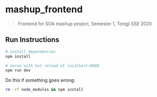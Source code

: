 # mashup_frontend

> Frontend for SOA mashup project, Semester 1, Tongji SSE 2020

## Run Instructions

``` bash
# install dependencies
npm install

# serve with hot reload at localhost:8080
npm run dev
```

Do this if something goes wrong:

``` bash
rm -rf node_modules && npm install
```

